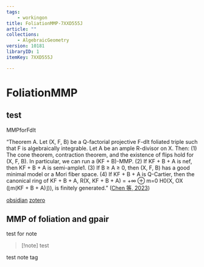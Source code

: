 ```yaml
---
tags:
    - workingon
title: FoliationMMP-7XXD555J
article: ""
collections:
    - AlgebraicGeometry
version: 10181
libraryID: 1
itemKey: 7XXD555J

---
```

# FoliationMMP

## test

MMPforFdlt

“Theorem A. Let (X, F, B) be a Q-factorial projective F-dlt foliated triple such that F is algebraically integrable. Let A be an ample R-divisor on X. Then: (1) The cone theorem, contraction theorem, and the existence of flips hold for (X, F, B). In particular, we can run a (KF + B)-MMP. (2) If KF + B + A is nef, then KF + B + A is semi-ample1. (3) If B ≥ A ≥ 0, then (X, F, B) has a good minimal model or a Mori fiber space. (4) If KF + B + A is Q-Cartier, then the canonical ring of KF + B + A, R(X, KF + B + A) = +∞ ⊕ m=0 H0(X, OX (⌊m(KF + B + A)⌋)), is finitely generated.” <span class="citation" data-citation="%7B%22citationItems%22%3A%5B%7B%22uris%22%3A%5B%22http%3A%2F%2Fzotero.org%2Fusers%2F9666949%2Fitems%2F3JUBSMBQ%22%5D%2C%22locator%22%3A%22%22%2C%22label%22%3A%22%22%2C%22prefix%22%3A%22%22%2C%22suffix%22%3A%22%22%2C%22itemData%22%3A%7B%22id%22%3A%22http%3A%2F%2Fzotero.org%2Fusers%2F9666949%2Fitems%2F3JUBSMBQ%22%2C%22type%22%3A%22article%22%2C%22abstract%22%3A%22By%20systematically%20introducing%20and%20studying%20the%20structure%20of%20algebraically%20integrable%20generalized%20foliated%20quadruples%2C%20we%20establish%20the%20minimal%20model%20program%20for%20%24%5C%5Cmathbb%20Q%24-factorial%20foliated%20dlt%20algebraically%20integrable%20foliations%20and%20lc%20generalized%20pairs%20by%20proving%20their%20cone%20theorems%2C%20contraction%20theorems%2C%20and%20the%20existence%20of%20flips.%20We%20also%20provide%20numerous%20applications%20on%20their%20birational%20geometry%20and%20resolve%20a%20conjecture%20of%20Cascini%20and%20Spicer.%22%2C%22DOI%22%3A%2210.48550%2FarXiv.2309.15823%22%2C%22note%22%3A%22arXiv%3A2309.15823%20%5Bmath%5D%22%2C%22number%22%3A%22arXiv%3A2309.15823%22%2C%22publisher%22%3A%22arXiv%22%2C%22source%22%3A%22arXiv.org%22%2C%22title%22%3A%22Minimal%20model%20program%20for%20algebraically%20integrable%20foliations%20and%20generalized%20pairs%22%2C%22URL%22%3A%22http%3A%2F%2Farxiv.org%2Fabs%2F2309.15823%22%2C%22author%22%3A%5B%7B%22family%22%3A%22Chen%22%2C%22given%22%3A%22Guodu%22%7D%2C%7B%22family%22%3A%22Han%22%2C%22given%22%3A%22Jingjun%22%7D%2C%7B%22family%22%3A%22Liu%22%2C%22given%22%3A%22Jihao%22%7D%2C%7B%22family%22%3A%22Xie%22%2C%22given%22%3A%22Lingyao%22%7D%5D%2C%22accessed%22%3A%7B%22date-parts%22%3A%5B%5B%222023%22%2C11%2C3%5D%5D%7D%2C%22issued%22%3A%7B%22date-parts%22%3A%5B%5B%222023%22%2C9%2C28%5D%5D%7D%7D%7D%5D%2C%22properties%22%3A%7B%7D%7D" ztype="zcitation">(<span class="citation-item"><a href="zotero://select/library/items/3JUBSMBQ">Chen 等, 2023</a></span>)</span>

[obsidian](/wiki/zotero/MMPforFdlt-Article-EHKWJVZ2) <a href="./MMPforFdlt-Article-EHKWJVZ2.md" class="internal-link" zhref="zotero://note/u/EHKWJVZ2/" ztype="znotelink" class="internal-link">zotero</a>

## MMP of foliation and gpair

test for note

> \[!note] test

test note tag

	
